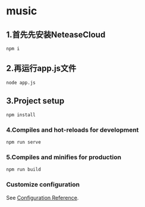 # music

## 1.首先先安装NeteaseCloud
```
npm i

```
## 2.再运行app.js文件
```
node app.js

```

## 3.Project setup
```
npm install
```

### 4.Compiles and hot-reloads for development
```
npm run serve
```

### 5.Compiles and minifies for production
```
npm run build
```

### Customize configuration
See [Configuration Reference](https://cli.vuejs.org/config/).
